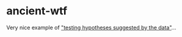 # ancient-wtf
Very nice example of ["testing hypotheses suggested by the data"](https://en.wikipedia.org/wiki/Testing_hypotheses_suggested_by_the_data)...

